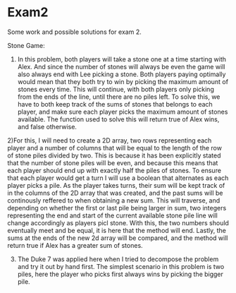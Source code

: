 # Exam2
Some work and possible solutions for exam 2.

Stone Game: 
1) In this problem, both players will take a stone one at a time starting with Alex. And since the number of stones will always be even the game will also always end with Lee picking a stone. Both players paying optimally would mean that they both try to win by picking the maximum amount of stones every time. This will continue, with both players only picking from the ends of the line, until there are no piles left. To solve this, we have to both keep track of the sums of stones that belongs to each player, and make sure each player picks the maximum amount of stones available. The function used to solve this will return true of Alex wins, and false otherwise. 

2)For this, I will need to create a 2D array, two rows representing each player and a number of columns that will be equal to the length of the row of stone piles divided by two. This is because it has been explicitly stated that the number of stone piles will be even, and because this means that each player should end up with exactly half the piles of stones. To ensure that each player would get a turn I will use a boolean that alternates as each player picks a pile. As the player takes turns, their sum will be kept track of in the columns of the 2D array that was created, and the past sums will be continously reffered to when obtaining a new sum. This will traverse, and depending on whether the first or last pile being larger in sum, two integers representing the end and start of the current available stone pile line will change accordingly as players picl stone. With this, the two numbers should eventually meet and be equal, it is here that the method will end. Lastly, the sums at the ends of the new 2d array will be compared, and the method will return true if Alex has a greater sum of stones.  

3) The Duke 7 was applied here when I tried to decompose the problem and try it out by hand first. The simplest scenario in this problem is two piles, here the player who picks first always wins by picking the bigger pile. 
